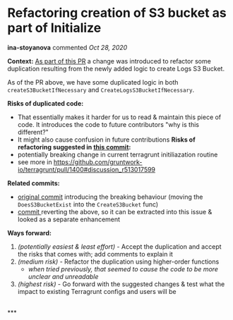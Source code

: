 # Refactoring creation of S3 bucket as part of Initialize 

**ina-stoyanova** commented *Oct 28, 2020*

**Context:**
[As part of this PR](https://github.com/gruntwork-io/terragrunt/pull/1400) a change was introduced to refactor some duplication resulting from the newly added logic to create Logs S3 Bucket. 

As of the PR above, we have some duplicated logic in both `createS3BucketIfNecessary` and `CreateLogsS3BucketIfNecessary`. 

**Risks of duplicated code:**
- That essentially makes it harder for us to read & maintain this piece of code. It introduces the code to future contributors "why is this different?"
- It might also cause confusion in future contributions
**Risks of refactoring suggested in [this commit](https://github.com/gruntwork-io/terragrunt/pull/1400/commits/8999485370d9e0e1edba8bde29af11589bb89861):**
- potentially breaking change in current terragrunt initiliazation routine 
- see more in https://github.com/gruntwork-io/terragrunt/pull/1400#discussion_r513017599


**Related commits:**
- [original commit](https://github.com/gruntwork-io/terragrunt/pull/1400/commits/8999485370d9e0e1edba8bde29af11589bb89861) introducing the breaking behaviour (moving the `DoesS3BucketExist` into the `CreateS3Bucket` func) 
- [commit ](https://github.com/gruntwork-io/terragrunt/pull/1400/commits/8fb08a3ad6d34710b76b520ccb352a9ecea07116) reverting the above, so it can be extracted into this issue & looked as a separate enhancement

**Ways forward:**
1. _(potentially easiest & least effort)_ - Accept the duplication and accept the risks that comes with; add comments to explain it 
2. _(medium risk)_ - Refactor the duplication using higher-order functions 
     - _when tried previously, that seemed to cause the code to be more unclear and unreadable_
3. _(highest risk)_ - Go forward with the suggested changes & test what the impact to existing Terragrunt configs and users will be 
<br />
***


